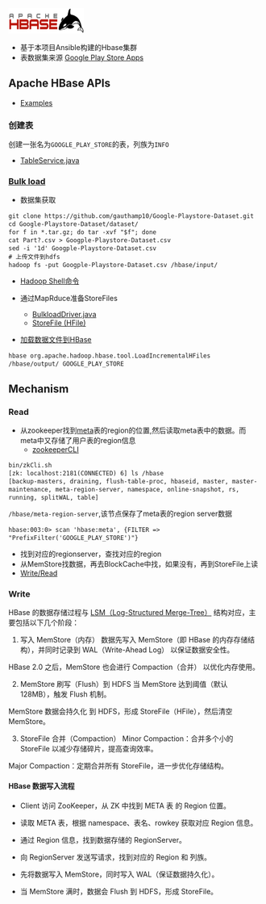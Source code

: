 <img src="https://raw.githubusercontent.com/apache/hbase/master/src/site/resources/images/hbase_logo_with_orca_large.png" width = "150" height = "50">

- 基于本项目Ansible构建的Hbase集群
- 表数据集来源 [Google Play Store Apps](https://www.kaggle.com/datasets/gauthamp10/google-playstore-apps/data)

## Apache HBase APIs
- [Examples](https://hbase.apache.org/book.html#_examples)

### 创建表
创建一张名为`GOOGLE_PLAY_STORE`的表，列族为`INFO`
- [TableService.java](https://github.com/rkun0068/bigdata-bootstrap/tree/main/projects/hbase/demo/src/main/java/com/example/service/TableService.java)

### [Bulk load](https://hbase.apache.org/book.html#arch.bulk.load)
- 数据集获取
```
git clone https://github.com/gauthamp10/Google-Playstore-Dataset.git
cd Google-Playstore-Dataset/dataset/
for f in *.tar.gz; do tar -xvf "$f"; done
cat Part?.csv > Googple-Playstore-Dataset.csv
sed -i '1d' Googple-Playstore-Dataset.csv
# 上传文件到hdfs
hadoop fs -put Googple-Playstore-Dataset.csv /hbase/input/
```
- [Hadoop Shell命令](https://hadoop.apache.org/docs/r1.0.4/cn/hdfs_shell.html)
- 通过MapRduce准备StoreFiles
  - [BulkloadDriver.java](https://github.com/rkun0068/bigdata-bootstrap/tree/main/projects/hbase/demo/src/main/java/com/example/service/BulkloadDriver.java)
  - [StoreFile (HFile)](https://hbase.apache.org/book.html#hfile)

- [加载数据文件到HBase](https://hbase.apache.org/book.html#completebulkload)

```
hbase org.apache.hadoop.hbase.tool.LoadIncrementalHFiles /hbase/output/ GOOGLE_PLAY_STORE
```

## Mechanism
### Read
- 从zookeeper找到[meta](https://hbase.apache.org/book.html#arch.catalog.meta)表的region的位置,然后读取meta表中的数据。而meta中又存储了用户表的region信息
  - [zookeeperCLI](https://zookeeper.apache.org/doc/r3.9.3/zookeeperCLI.html)
```
bin/zkCli.sh
[zk: localhost:2181(CONNECTED) 6] ls /hbase
[backup-masters, draining, flush-table-proc, hbaseid, master, master-maintenance, meta-region-server, namespace, online-snapshot, rs, running, splitWAL, table]

```
`/hbase/meta-region-server`,该节点保存了meta表的region server数据
```
hbase:003:0> scan 'hbase:meta', {FILTER => "PrefixFilter('GOOGLE_PLAY_STORE')"}  
```
- 找到对应的regionserver，查找对应的region
- 从MemStore找数据，再去BlockCache中找，如果没有，再到StoreFile上读
- [Write/Read](https://hbase.apache.org/book.html#regionserver.offheap.overview)

### Write
HBase 的数据存储过程与 [LSM（Log-Structured Merge-Tree）](https://www.scylladb.com/glossary/log-structured-merge-tree/) 结构对应，主要包括以下几个阶段：

1. 写入 MemStore（内存）
数据先写入 MemStore（即 HBase 的内存存储结构），并同时记录到 WAL（Write-Ahead Log） 以保证数据安全性。

HBase 2.0 之后，MemStore 也会进行 Compaction（合并） 以优化内存使用。

2. MemStore 刷写（Flush）到 HDFS
当 MemStore 达到阈值（默认 128MB），触发 Flush 机制。

MemStore 数据会持久化 到 HDFS，形成 StoreFile（HFile），然后清空 MemStore。

3. StoreFile 合并（Compaction）
Minor Compaction：合并多个小的 StoreFile 以减少存储碎片，提高查询效率。

Major Compaction：定期合并所有 StoreFile，进一步优化存储结构。

#### HBase 数据写入流程
- Client 访问 ZooKeeper，从 ZK 中找到 META 表 的 Region 位置。

- 读取 META 表，根据 namespace、表名、rowkey 获取对应 Region 信息。

- 通过 Region 信息，找到数据存储的 RegionServer。

- 向 RegionServer 发送写请求，找到对应的 Region 和 列族。

- 先将数据写入 MemStore，同时写入 WAL（保证数据持久化）。

- 当 MemStore 满时，数据会 Flush 到 HDFS，形成 StoreFile。
